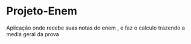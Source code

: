 # Projeto-Enem
Aplicação onde recebe suas notas do enem , e faz o calculo trazendo a media geral da prova

